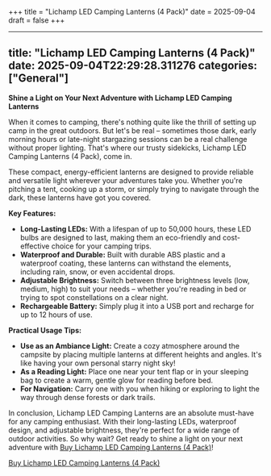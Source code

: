 +++
title = "Lichamp LED Camping Lanterns (4 Pack)"
date = 2025-09-04
draft = false
+++

---
title: "Lichamp LED Camping Lanterns (4 Pack)"
date: 2025-09-04T22:29:28.311276
categories: ["General"]
---
**Shine a Light on Your Next Adventure with Lichamp LED Camping Lanterns**

When it comes to camping, there's nothing quite like the thrill of setting up camp in the great outdoors. But let's be real – sometimes those dark, early morning hours or late-night stargazing sessions can be a real challenge without proper lighting. That's where our trusty sidekicks, Lichamp LED Camping Lanterns (4 Pack), come in.

These compact, energy-efficient lanterns are designed to provide reliable and versatile light wherever your adventures take you. Whether you're pitching a tent, cooking up a storm, or simply trying to navigate through the dark, these lanterns have got you covered.

**Key Features:**

* **Long-Lasting LEDs:** With a lifespan of up to 50,000 hours, these LED bulbs are designed to last, making them an eco-friendly and cost-effective choice for your camping trips.
* **Waterproof and Durable:** Built with durable ABS plastic and a waterproof coating, these lanterns can withstand the elements, including rain, snow, or even accidental drops.
* **Adjustable Brightness:** Switch between three brightness levels (low, medium, high) to suit your needs – whether you're reading in bed or trying to spot constellations on a clear night.
* **Rechargeable Battery:** Simply plug it into a USB port and recharge for up to 12 hours of use.

**Practical Usage Tips:**

* **Use as an Ambiance Light:** Create a cozy atmosphere around the campsite by placing multiple lanterns at different heights and angles. It's like having your own personal starry night sky!
* **As a Reading Light:** Place one near your tent flap or in your sleeping bag to create a warm, gentle glow for reading before bed.
* **For Navigation:** Carry one with you when hiking or exploring to light the way through dense forests or dark trails.

In conclusion, Lichamp LED Camping Lanterns are an absolute must-have for any camping enthusiast. With their long-lasting LEDs, waterproof design, and adjustable brightness, they're perfect for a wide range of outdoor activities. So why wait? Get ready to shine a light on your next adventure with [Buy Lichamp LED Camping Lanterns (4 Pack)](https://www.amazon.com/dp/B08WWX5GTZ)!

[Buy Lichamp LED Camping Lanterns (4 Pack)](https://www.amazon.com/dp/B08WWX5GTZ)
